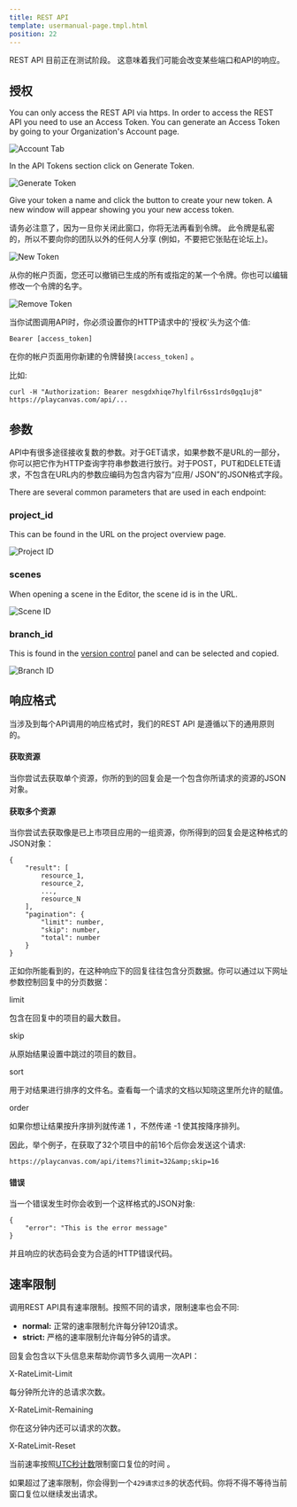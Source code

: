 ```yaml
---
title: REST API
template: usermanual-page.tmpl.html
position: 22
---
```


<div class="alert alert-info">
    REST API 目前正在测试阶段。 这意味着我们可能会改变某些端口和API的响应。
</div>

## 授权

You can only access the REST API via https. In order to access the REST API you need to use an Access Token. You can generate an Access Token by going to your Organization's Account page.

![Account Tab][4]

In the API Tokens section click on Generate Token.

![Generate Token][1]

Give your token a name and click the button to create your new token. A new window will appear showing you your new access token.

请务必注意了，因为一旦你关闭此窗口，你将无法再看到令牌。 此令牌是私密的，所以不要向你的团队以外的任何人分享 (例如，不要把它张贴在论坛上)。

![New Token][2]

从你的帐户页面，您还可以撤销已生成的所有或指定的某一个令牌。你也可以编辑修改一个令牌的名字。

![Remove Token][3]

当你试图调用API时，你必须设置你的HTTP请求中的'授权'头为这个值:

```none
Bearer [access_token]
```

在你的帐户页面用你新建的令牌替换`[access_token]` 。

比如:

```none
curl -H "Authorization: Bearer nesgdxhiqe7hylfilr6ss1rds0gq1uj8" https://playcanvas.com/api/...
```

## 参数

API中有很多途径接收复数的参数。对于GET请求，如果参数不是URL的一部分，你可以把它作为HTTP查询字符串参数进行放行。对于POST，PUT和DELETE请求，不包含在URL内的参数应编码为包含内容为“应用/ JSON”的JSON格式字段。

There are several common parameters that are used in each endpoint:

### project_id

This can be found in the URL on the project overview page.

![Project ID][6]

### scenes

When opening a scene in the Editor, the scene id is in the URL.

![Scene ID][7]

### branch_id

This is found in the [version control][5] panel and can be selected and copied.

![Branch ID][8]

## 响应格式

当涉及到每个API调用的响应格式时，我们的REST API 是遵循以下的通用原则的。

#### 获取资源

当你尝试去获取单个资源，你所的到的回复会是一个包含你所请求的资源的JSON对象。

#### 获取多个资源

当你尝试去获取像是已上市项目应用的一组资源，你所得到的回复会是这种格式的JSON对象：

```none
{
    "result": [
        resource_1,
        resource_2,
        ...,
        resource_N
    ],
    "pagination": {
        "limit": number,
        "skip": number,
        "total": number
    }
}
```

正如你所能看到的，在这种响应下的回复往往包含分页数据。你可以通过以下网址参数控制回复中的分页数据：

<div class="params">
<div class="parameter"><span class="param">limit</span><p>包含在回复中的项目的最大数目。</p></div>
<div class="parameter"><span class="param">skip</span><p>从原始结果设置中跳过的项目的数目。</p></div>
<div class="parameter"><span class="param">sort</span><p>用于对结果进行排序的文件名。查看每一个请求的文档以知晓这里所允许的赋值。</p></div>
<div class="parameter"><span class="param">order</span><p>如果你想让结果按升序排列就传递 1 ，不然传递 -1 使其按降序排列。</p></div>
</div>

因此，举个例子，在获取了32个项目中的前16个后你会发送这个请求:

```none
https://playcanvas.com/api/items?limit=32&amp;skip=16
```

#### 错误

当一个错误发生时你会收到一个这样格式的JSON对象:

```none
{
    "error": "This is the error message"
}
```

并且响应的状态码会变为合适的HTTP错误代码。

## 速率限制

调用REST API具有速率限制。按照不同的请求，限制速率也会不同:

* **normal:** 正常的速率限制允许每分钟120请求。
* **strict:** 严格的速率限制允许每分钟5的请求。

回复会包含以下头信息来帮助你调节多久调用一次API：

<div class="params">
<div class="parameter"><span class="param">X-RateLimit-Limit</span><p>每分钟所允许的总请求次数。</p></div>
<div class="parameter"><span class="param">X-RateLimit-Remaining</span><p>你在这分钟内还可以请求的次数。</p></div>
<div class="parameter"><span class="param">X-RateLimit-Reset</span><p>当前速率按照<a href="https://en.wikipedia.org/wiki/Unix_time" target="_blank">UTC秒计数</a>限制窗口复位的时间 。</p></div>
</div>

如果超过了速率限制，你会得到一个`429请求过多`的状态代码。你将不得不等待当前窗口复位以继续发出请求。

[1]: /images/user-manual/api/generate-token.png
[2]: /images/user-manual/api/new-token.png
[3]: /images/user-manual/api/remove-token.png
[4]: /images/user-manual/api/account-tab.png
[5]: user-manual/version-control/
[6]: /images/user-manual/api/project-id.png
[7]: /images/user-manual/api/scene-id.png
[8]: /images/user-manual/api/branch-id.png

